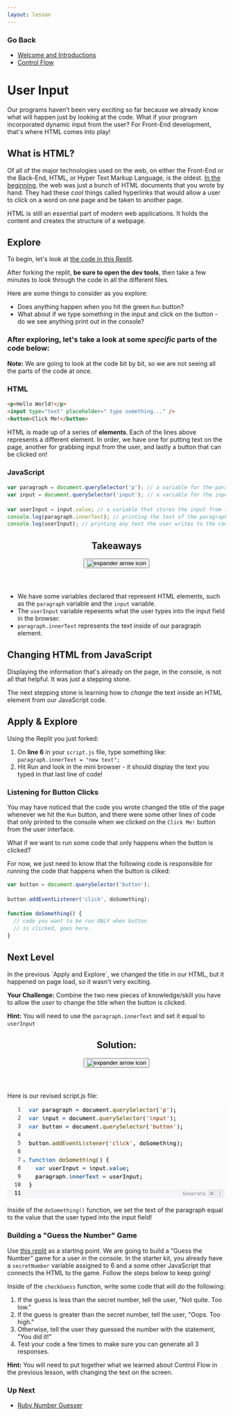 ```yaml
---
layout: lesson
---
```


### Go Back

- [Welcome and Introductions](../)
- [Control Flow](../control-flow)

# User Input

Our programs haven’t been very exciting so far because we already know what will happen just by looking at the code. What if your program incorporated dynamic input from the user? For Front-End development, that's where HTML comes into play!

## What is HTML?

Of all of the major technologies used on the web, on either the Front-End or the Back-End, HTML, or Hyper Text Markup Language, is the oldest. [In the beginning](http://info.cern.ch/), the web was just a bunch of HTML documents that you wrote by hand. They had these _cool_ things called hyperlinks that would allow a user to click on a word on one page and be taken to another page.

HTML is still an essential part of modern web applications. It holds the content and creates the structure of a webpage.

<div class="try-it-new">
  <h2>Explore</h2>
  <p>To begin, let's look at <a href='https://replit.com/@turingschool/connect-html-js#script.js' target='_blank'>the code in this Replit</a>.</p>
  <p>After forking the replit, <b>be sure to open the dev tools</b>, then take a few minutes to look through the code in all the different files.</p>
  <p>Here are some things to consider as you explore:</p>
  <ul>
    <li>Does anything happen when you hit the green <code>Run</code> button?</li>
    <li>What about if we type something in the input and click on the button - do we see anything print out in the console?</li>
  </ul>
</div>

### After exploring, let's take a look at some _specific_ parts of the code below:

**Note:** We are going to look at the code bit by bit, so we are not seeing all the parts of the code at once.

### HTML

```html
<p>Hello World!</p>
<input type="text" placeholder=" type something..." />
<button>Click Me!</button>
```

HTML is made up of a series of **elements**. Each of the lines above represents a different element. In order, we have one for putting text on the page, another for grabbing input from the user, and lastly a button that can be clicked on!

### JavaScript

```js
var paragraph = document.querySelector('p'); // a variable for the paragraph element
var input = document.querySelector('input'); // a variable for the input element

var userInput = input.value; // a variable that stores the input from the user
console.log(paragraph.innerText); // printing the text of the paragraph to the console
console.log(userInput); // printing any text the user writes to the console
```

<div class="expander expander-lesson">
  <header>
    <h2 class="spicy-click">Takeaways</h2>
    <div>
      <button class="expander-btn">
        <img src="../../assets/icons/arrow.svg" alt="expander arrow icon" />
      </button>
    </div>
  </header>

  <div class="hide">
    <ul>
      <li>We have some variables declared that represent HTML elements, such as the <code>paragraph</code> variable and the <code>input</code> variable.</li>
      <li>The <code>userInput</code> variable repesents what the user types into the input field in the browser.</li>
      <li><code>paragraph.innerText</code> represents the text inside of our paragraph element.</li>
    </ul>
  </div>
</div>

## Changing HTML from JavaScript

Displaying the information that's already on the page, in the console, is not all that helpful. It was just a stepping stone.

The next stepping stone is learning how to _change_ the text inside an HTML element from our JavaScript code.

<div class="try-it-new">
  <h2>Apply & Explore</h2>
  <p>Using the Replit you just forked:</p>
  <ol>
    <li>On <b>line 6</b> in your <code>script.js</code> file, type something like: <code>paragraph.innerText = "new text";</code></li>
    <li>Hit Run and look in the mini browser - it should display the text you typed in that last line of code!</li>
  </ol>
</div>

### Listening for Button Clicks

You may have noticed that the code you wrote changed the title of the page whenever we hit the <code>Run</code> button, and there were some other lines of code that only printed to the console when we clicked on the <code>Click Me!</code> button from the user interface.

What if we want to run some code that only happens when the button is clicked?

For now, we just need to know that the following code is responsible for running the code that happens when the button is cliked:

```js
var button = document.querySelector('button');

button.addEventListener('click', doSomething);

function doSomething() {
  // code you want to be run ONLY when button
  // is clicked, goes here.
}
```

<div class="try-it-new">
  <h2>Next Level</h2>
  <p>In the previous `Apply and Explore`, we changed the title in our HTML, but it happened on page load, so it wasn't very exciting.</p>
  <p><strong>Your Challenge:</strong> Combine the two new pieces of knowledge/skill you have to allow the <em>user</em>  to change the title when the button is clicked.</p>

  <p><strong>Hint:</strong> You will need to use the <code>paragraph.innerText</code> and set it equal to <code>userInput</code></p>
</div>

<div class="expander expander-lesson">
  <header>
    <h2 class="spicy-click">Solution:</h2>
    <div>
      <button class="expander-btn">
        <img src="../../assets/icons/arrow.svg" alt="expander arrow icon" />
      </button>
    </div>
  </header>

  <div class="hide">
    <p>Here is our revised script.js file:</p>
    <img src="../assets/solution.png" alt="The code for the script.js file. The first 3 lines declare varaibles for the paragraph element, input element, and button element. The fourth line adds an event listener to the button element. Lines 7 - 10 are the code to run when the button is clicked. The code changes the text of the parapgrah to match what the user wrote in the input field."/>
    <p>Inside of the <code>doSomething()</code> function, we set the text of the paragraph equal to the value that the user typed into the input field!</p>
  </div>
</div>

<div class="module-card fe-project-card">
  <h3>Building a "Guess the Number" Game</h3>
  <p>Use <a href="https://replit.com/@turingschool/number-guesser-starter#script.js" target="blank">this replit</a> as a starting point. We are going to build a “Guess the Number” game for a user in the console. In the starter kit, you already have a <code>secretNumber</code> variable assigned to 6 and a some other JavaScript that connects the HTML to the game. Follow the steps below to keep going!</p>
  <p>Inside of the <code>checkGuess</code> function, write some code that will do the following:</p>
  <ol>
    <li>If the guess is less than the secret number, tell the user, "Not quite. Too low."</li>
    <li>If the guess is greater than the secret number, tell the user, "Oops. Too high."</li>
    <li>Otherwise, tell the user they guessed the number with the statement, "You did it!"</li>
    <li>Test your code a few times to make sure you can generate all 3 responses.</li>
  </ol>

  <p><strong>Hint:</strong> You will need to put together what we learned about Control Flow in the previous lesson, with changing the text on the screen.</p>
</div>

### Up Next

- [Ruby Number Guesser](../rb-number-guesser)
